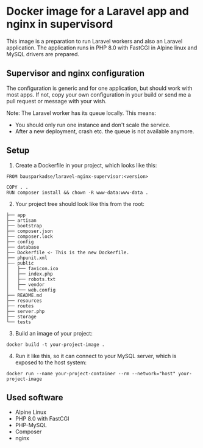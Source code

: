
# Docker image for a Laravel app and nginx in supervisord

This image is a preparation to run Laravel workers and also an Laravel application.
The application runs in PHP 8.0 with FastCGI in Alpine linux and MySQL drivers are prepared.

## Supervisor and nginx configuration

The configuration is generic and for one application, but should work with most apps. If not, copy your own configuration in your build or send
me a pull request or message with your wish.

Note: The Laravel worker has its queue locally. This means:

- You should only run one instance and don't scale the service.
- After a new deployment, crash etc. the queue is not available anymore.

## Setup

1. Create a Dockerfile in your project, which looks like this:

```
FROM bausparkadse/laravel-nginx-supervisor:<version>

COPY . .
RUN composer install && chown -R www-data:www-data .
```

2. Your project tree should look like this from the root:

```
├── app
├── artisan
├── bootstrap
├── composer.json
├── composer.lock
├── config
├── database
├── Dockerfile <- This is the new Dockerfile.
├── phpunit.xml
├── public
│   ├── favicon.ico
│   ├── index.php
│   ├── robots.txt
│   ├── vendor
│   └── web.config
├── README.md
├── resources
├── routes
├── server.php
├── storage
└── tests
```

3. Build an image of your project:

`docker build -t your-project-image .`

4. Run it like this, so it can connect to your MySQL server, which is exposed to the host system:

`docker run --name your-project-container --rm --network="host" your-project-image`

## Used software

- Alpine Linux
- PHP 8.0 with FastCGI
- PHP-MySQL
- Composer
- nginx
